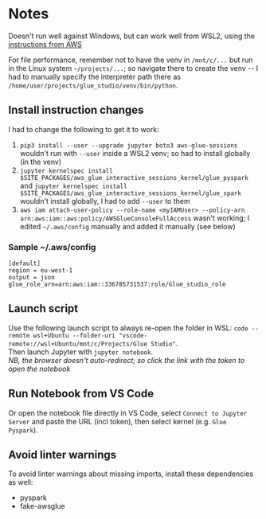 # Notes
Doesn't run well against Windows, but can work well from WSL2, using the [instructions from AWS](https://aws.amazon.com/blogs/big-data/introducing-aws-glue-interactive-sessions-for-jupyter/)

For file performance, remember not to have the venv in `/mnt/c/...` but run in the Linux system `~/projects/...`; so navigate there to create the venv -- I had to manually specify the interpreter path there as `/home/user/projects/glue_studio/venv/bin/python`.

## Install instruction changes
I had to change the following to get it to work:
1. `pip3 install --user --upgrade jupyter boto3 aws-glue-sessions` wouldn't run with `--user` inside a WSL2 venv; so had to install globally (in the venv)
1. `jupyter kernelspec install $SITE_PACKAGES/aws_glue_interactive_sessions_kernel/glue_pyspark` and `jupyter kernelspec install $SITE_PACKAGES/aws_glue_interactive_sessions_kernel/glue_spark` wouldn't install globally, I had to add `--user` to them
1. `aws iam attach-user-policy --role-name <myIAMUser> --policy-arn arn:aws:iam::aws:policy/AWSGlueConsoleFullAccess` wasn't working; I edited `~/.aws/config` manually and added it manually (see below)


### Sample ~/.aws/config
```
[default]
region = eu-west-1
output = json
glue_role_arn=arn:aws:iam::336785731537:role/Glue_studio_role
```

## Launch script
Use the following launch script to always re-open the folder in WSL: `code --remote wsl+Ubuntu --folder-uri "vscode-remote://wsl+Ubuntu/mnt/c/Projects/Glue Studio"`.  
Then launch Jupyter with `jupyter notebook`.  
*NB, the browser doesn't auto-redirect; so click the link with the token to open the notebook*

## Run Notebook from VS Code
Or open the notebook file directly in VS Code, select `Connect to Jupyter Server` and paste the URL (incl token), then select kernel (e.g. `Glue Pyspark`).  

## Avoid linter warnings
To avoid linter warnings about missing imports, install these dependencies as well:
- pyspark
- fake-awsglue